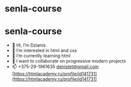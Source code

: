 # senla-course
# senla-course
- 👋 Hi, I’m Dzianis.
- 👀 I’m interested in html and css
- 🌱 I’m currently learning html
- 💞️ I want to collaborate on progressive modern projects
- 📫 +375-29-1961635 denistet@gmail.com
[https://htmlacademy.ru/profile/id141731](https://htmlacademy.ru/profile/id141731)
